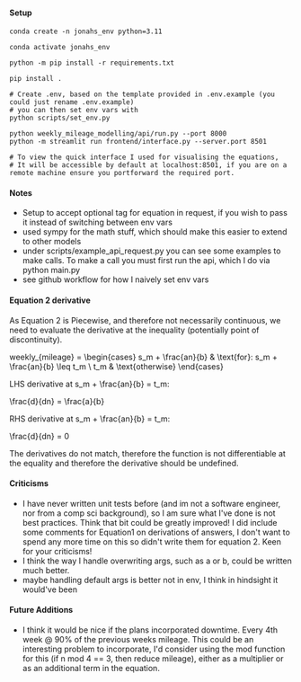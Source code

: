 
#### Setup
```
conda create -n jonahs_env python=3.11

conda activate jonahs_env

python -m pip install -r requirements.txt

pip install .

# Create .env, based on the template provided in .env.example (you could just rename .env.example)
# you can then set env vars with
python scripts/set_env.py

python weekly_mileage_modelling/api/run.py --port 8000
python -m streamlit run frontend/interface.py --server.port 8501

# To view the quick interface I used for visualising the equations,
# It will be accessible by default at localhost:8501, if you are on a remote machine ensure you portforward the required port. 
```

#### Notes
* Setup to accept optional tag for equation in request, if you wish to pass it instead of switching between env vars
* used sympy for the math stuff, which should make this easier to extend to other models
* under scripts/example_api_request.py you can see some examples to make calls. To make a call you must first run the api, which I do via python main.py 
* see github workflow for how I naively set env vars

#### Equation 2 derivative 

As Equation 2 is Piecewise, and therefore not necessarily continuous, we need to evaluate the derivative at the inequality (potentially point of discontinuity).


weekly_{mileage} = \begin{cases} s_m + \frac{an}{b} & \text{for}\: s_m + \frac{an}{b} \leq t_m \\ t_m & \text{otherwise} \end{cases}


LHS derivative at s_m + \frac{an}{b} = t_m:

\frac{d}{dn} = \frac{a}{b}

RHS derivative at s_m + \frac{an}{b} = t_m:

\frac{d}{dn} = 0 

The derivatives do not match, therefore the function is not differentiable at the equality and therefore the derivative should be undefined. 


#### Criticisms

* I have never written unit tests before (and im not a software engineer, nor from a comp sci background), so I am sure what I've done is not best practices. Think that bit could be greatly improved! I did include some comments for Equation1 on derivations of answers, I don't want to spend any more time on this so didn't write them for equation 2. Keen for your criticisms!
* I think the way I handle overwriting args, such as a or b, could be written much better.
* maybe handling default args is better not in env, I think in hindsight it would've been
#### Future Additions

* I think it would be nice if the plans incorporated downtime. Every 4th week @ 90% of the previous weeks mileage. This could be an interesting problem to incorporate, I'd consider using the mod function for this (if n mod 4 == 3, then reduce mileage), either as a multiplier or as an additional term in the equation. 

